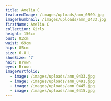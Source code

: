 ```yaml
---
title: Amelia C
featuredImage: /images/uploads/amn_0509.jpg
imageThumbnail: /images/uploads/amn_0433.jpg
firstName: Amelia C
collection: Girls
height: 156cm
bust: 82cm
waist: 69cm
hips: 85cm
size: 6-8 L
shoeSize: '7'
hair: Brown
eyes: Brown
imagePortfolio:
  - image: /images/uploads/amn_0433.jpg
  - image: /images/uploads/amn_0491.jpg
  - image: /images/uploads/amn_0445.jpg
  - image: /images/uploads/amn_0415.jpg
---
```


